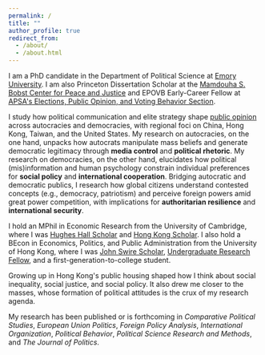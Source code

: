 ```yaml
---
permalink: /
title: ""
author_profile: true
redirect_from: 
  - /about/
  - /about.html
---
```


I am a PhD candidate in the Department of Political Science at [Emory University](http://polisci.emory.edu/home). I am also Princeton Dissertation Scholar at the [Mamdouha S. Bobst Center for Peace and Justice](https://bobst.princeton.edu) and EPOVB Early-Career Fellow at [APSA's Elections, Public Opinion, and Voting Behavior Section](https://connect.apsanet.org/s32).

I study how political communication and elite strategy shape [public opinion](https://eddy-yeung.github.io/research) across autocracies and democracies, with regional foci on China, Hong Kong, Taiwan, and the United States. My research on autocracies, on the one hand, unpacks how autocrats manipulate mass beliefs and generate democratic legitimacy through **media control** and **political rhetoric**. My research on democracies, on the other hand, elucidates how political (mis)information and human psychology constrain individual preferences for **social policy** and **international cooperation**. Bridging autocratic and democratic publics, I research how global citizens understand contested concepts (e.g., democracy, patriotism) and perceive foreign powers amid great power competition, with implications for **authoritarian resilience** and **international security**.

I hold an MPhil in Economic Research from the University of Cambridge, where I was [Hughes Hall Scholar](https://www.hughes.cam.ac.uk/applying/scholarships-bursaries) and [Hong Kong Scholar](https://hkses.edb.gov.hk/en/index.html). I also hold a BEcon in Economics, Politics, and Public Administration from the University of Hong Kong, where I was [John Swire Scholar](https://www.scholarships.hku.hk/Scholarships/detail/158), [Undergraduate Research Fellow](https://tl.hku.hk/urfp), and a first-generation-to-college student.

Growing up in Hong Kong's public housing shaped how I think about social inequality, social justice, and social policy. It also drew me closer to the masses, whose formation of political attitudes is the crux of my research agenda.

My research has been published or is forthcoming in _Comparative Political Studies_, _European Union Politics_, _Foreign Policy Analysis_, _International Organization_, _Political Behavior_, _Political Science Research and Methods_, and _The Journal of Politics_.
